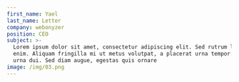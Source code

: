 ```yaml
---
first_name: Yael
last_name: Letter
company: webonyzer
position: CEO
subject: >-
  Lorem ipsum dolor sit amet, consectetur adipiscing elit. Sed rutrum lacus
  enim. Aliquam fringilla mi ut metus volutpat, a placerat urna tempor. In sed
  urna dui. Sed diam augue, egestas quis ornare
image: /img/03.png
---
```


